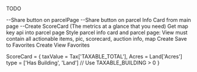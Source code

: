 TODO


--Share button on parcelPage
--Share button on parcel Info Card from main page
--Create ScoreCard (The metrics at a glance that you need)
Get map key api into parcel page
Style parcel info card and parcel page: View must contain all actionable items, pic, scorecard, auction info, map
Create Save to Favorites
Create View Favorites





ScoreCard = {
	taxValue = Tax['TAXABLE_TOTAL'],
	Acres = Land['Acres']
	type = ['Has Building', 'Land'] // Use TAXABLE_BUILDING > 0 
}
